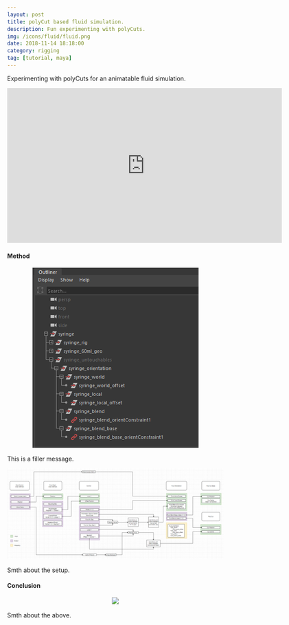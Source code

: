 ```yaml
---
layout: post
title: polyCut based fluid simulation.
description: Fun experimenting with polyCuts. 
img: /icons/fluid/fluid.png
date: 2018-11-14 18:18:00
category: rigging
tag: [tutorial, maya]
---
```

Experimenting with polyCuts for an animatable fluid simulation.
<p align="center"><iframe src="https://player.vimeo.com/video/351359997?color=ff9933&title=0&byline=0&portrait=0" width="640" height="360" frameborder="0" webkitallowfullscreen mozallowfullscreen allowfullscreen></iframe></p>
<h4>Method</h4> 
<p align="center"><img src="/icons/fluid/fluid_outliner.png"/></p>
<p class="justify">This is a filler message.</p>
<p align="center"><img src="/icons/fluid/fluid_setup.png"/></p>
<p class="justify">Smth about the setup.</p>

<h4>Conclusion</h4>
<p align="center"><img src="/icons/fluid/fluid_node_network.jpeg"/></p>
<p class="justify">Smth about the above.</p>



